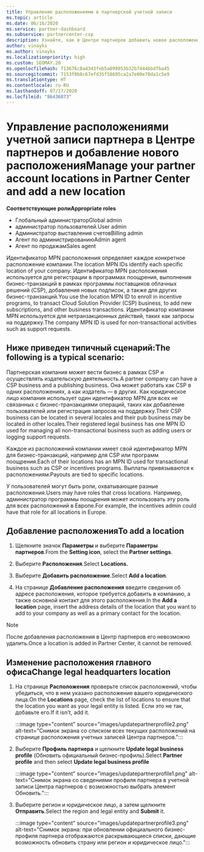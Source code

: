 ```yaml
---
title: Управление расположениями в партнерской учетной записи
ms.topic: article
ms.date: 06/16/2020
ms.service: partner-dashboard
ms.subservice: partnercenter-csp
description: Узнайте, как в Центре партнеров добавить новое расположение и каким образом идентификатор расположения MPN используется в программах поощрений, бизнес-операциях CSP, подписках и других транзакциях.
author: vinayks
ms.author: vinayks
ms.localizationpriority: high
ms.custom: SEOMAY.20
ms.openlocfilehash: f13676c8a4343feb5a099053b32b7444bbdfba45
ms.sourcegitcommit: 7153f0b8c67efd35f58695ca2a7e00e70da1c5e9
ms.translationtype: HT
ms.contentlocale: ru-RU
ms.lasthandoff: 07/17/2020
ms.locfileid: "86436873"
---
```

# <a name="manage-your-partner-account-locations-in-partner-center-and-add-a-new-location"></a><span data-ttu-id="eaf45-103">Управление расположениями учетной записи партнера в Центре партнеров и добавление нового расположения</span><span class="sxs-lookup"><span data-stu-id="eaf45-103">Manage your partner account locations in Partner Center and add a new location</span></span>

<span data-ttu-id="eaf45-104">**Соответствующие роли**</span><span class="sxs-lookup"><span data-stu-id="eaf45-104">**Appropriate roles**</span></span>
- <span data-ttu-id="eaf45-105">Глобальный администратор</span><span class="sxs-lookup"><span data-stu-id="eaf45-105">Global admin</span></span>
- <span data-ttu-id="eaf45-106">администратор пользователей.</span><span class="sxs-lookup"><span data-stu-id="eaf45-106">User admin</span></span>
- <span data-ttu-id="eaf45-107">Администратор выставления счетов</span><span class="sxs-lookup"><span data-stu-id="eaf45-107">Billing admin</span></span>
- <span data-ttu-id="eaf45-108">Агент по администрированию</span><span class="sxs-lookup"><span data-stu-id="eaf45-108">Admin agent</span></span>
- <span data-ttu-id="eaf45-109">Агент по продажам</span><span class="sxs-lookup"><span data-stu-id="eaf45-109">Sales agent</span></span>

<span data-ttu-id="eaf45-110">Идентификатор MPN расположения определяет каждое конкретное расположение компании.</span><span class="sxs-lookup"><span data-stu-id="eaf45-110">The location MPN IDs identify each specific location of your company.</span></span> <span data-ttu-id="eaf45-111">Идентификатор MPN расположения используется для регистрации в программах поощрения, выполнения бизнес-транзакций в рамках программы поставщиков облачных решений (CSP), добавления новых подписок, а также для других бизнес-транзакций.</span><span class="sxs-lookup"><span data-stu-id="eaf45-111">You use the location MPN ID to enroll in incentive programs, to transact Cloud Solution Provider (CSP) business, to add new subscriptions, and other business transactions.</span></span> <span data-ttu-id="eaf45-112">Идентификатор компании MPN используется для нетранзакционных действий, таких как запросы на поддержку.</span><span class="sxs-lookup"><span data-stu-id="eaf45-112">The company MPN ID is used for non-transactional activities such as support requests.</span></span>

## <a name="the-following-is-a-typical-scenario"></a><span data-ttu-id="eaf45-113">Ниже приведен типичный сценарий:</span><span class="sxs-lookup"><span data-stu-id="eaf45-113">The following is a typical scenario:</span></span>

<span data-ttu-id="eaf45-114">Партнерская компания может вести бизнес в рамках CSP и осуществлять издательскую деятельность.</span><span class="sxs-lookup"><span data-stu-id="eaf45-114">A partner company can have a CSP business and a publishing business.</span></span> <span data-ttu-id="eaf45-115">Она может работать как CSP в одних расположениях, а как издатель — в других. Как юридическое лицо компания использует один идентификатор MPN для всех не связанных с бизнес-транзакциями операций, таких как добавление пользователей или регистрация запросов на поддержку.</span><span class="sxs-lookup"><span data-stu-id="eaf45-115">Their CSP business can be located in several locales and their pub business may be located in other locales.Their registered legal business has one MPN ID used for managing all non-transactional business such as adding users or logging support requests.</span></span>


<span data-ttu-id="eaf45-116">Каждое из расположений компании имеет свой идентификатор MPN для бизнес-транзакций, например для CSP или программ поощрения.</span><span class="sxs-lookup"><span data-stu-id="eaf45-116">Each of their locations has an MPN ID used for transactional business such as CSP or incentives programs.</span></span> <span data-ttu-id="eaf45-117">Выплаты привязываются к расположениям.</span><span class="sxs-lookup"><span data-stu-id="eaf45-117">Payouts are tied to specific locations.</span></span>

<span data-ttu-id="eaf45-118">У пользователей могут быть роли, охватывающие разные расположения.</span><span class="sxs-lookup"><span data-stu-id="eaf45-118">Users may have roles that cross locations.</span></span> <span data-ttu-id="eaf45-119">Например, администратор программы поощрения может использовать эту роль для всех расположений в Европе.</span><span class="sxs-lookup"><span data-stu-id="eaf45-119">For example, the incentives admin could have that role for all locations in Europe.</span></span>

## <a name="to-add-a-location"></a><span data-ttu-id="eaf45-120">Добавление расположения</span><span class="sxs-lookup"><span data-stu-id="eaf45-120">To add a location</span></span>

1. <span data-ttu-id="eaf45-121">Щелкните значок **Параметры** и выберите **Параметры партнеров**.</span><span class="sxs-lookup"><span data-stu-id="eaf45-121">From the **Setting icon**, select the **Partner settings**.</span></span>

2. <span data-ttu-id="eaf45-122">Выберите **Расположения**.</span><span class="sxs-lookup"><span data-stu-id="eaf45-122">Select **Locations.**</span></span>

3. <span data-ttu-id="eaf45-123">Выберите **Добавить расположение**.</span><span class="sxs-lookup"><span data-stu-id="eaf45-123">Select **Add a location**.</span></span>  

4. <span data-ttu-id="eaf45-124">На странице **Добавление расположения** введите сведения об адресе расположения, которое требуется добавить в компанию, а также основной контакт для этого расположения.</span><span class="sxs-lookup"><span data-stu-id="eaf45-124">In the **Add a location** page, insert the address details of the location that you want to add to your company as well as a primary contact for the location.</span></span>

> [!NOTE]
> <span data-ttu-id="eaf45-125">После добавления расположения в Центр партнеров его невозможно удалить.</span><span class="sxs-lookup"><span data-stu-id="eaf45-125">Once a location is added in Partner Center, it cannot be removed.</span></span>

## <a name="change-legal-headquarters-location"></a><span data-ttu-id="eaf45-126">Изменение расположения главного офиса</span><span class="sxs-lookup"><span data-stu-id="eaf45-126">Change legal headquarters location</span></span>

1. <span data-ttu-id="eaf45-127">На странице **Расположения** проверьте список расположений, чтобы убедиться, что в нем указано расположение вашего юридического лица.</span><span class="sxs-lookup"><span data-stu-id="eaf45-127">On the **Locations** page, check the list of locations to ensure that the location you want as your legal entity is listed.</span></span> <span data-ttu-id="eaf45-128">Если это не так, добавьте его.</span><span class="sxs-lookup"><span data-stu-id="eaf45-128">If it isn't, add it.</span></span>

   :::image type="content" source="images/updatepartnerprofile2.png" alt-text="Снимок экрана со списком всех текущих расположений на странице расположения учетных записей Центра партнеров.":::

2. <span data-ttu-id="eaf45-130">Выберите **Профиль партнера** и щелкните **Update legal business profile** (Обновить официальный бизнес-профиль).</span><span class="sxs-lookup"><span data-stu-id="eaf45-130">Select **Partner profile** and then select **Update legal business profile**</span></span>

   :::image type="content" source="images/updatepartnerprofile1.png" alt-text="Снимок экрана со сведениями профиля партнера в учетной записи Центра партнеров с возможностью выбрать элемент Обновить.":::

3. <span data-ttu-id="eaf45-132">Выберите регион и юридическое лицо, а затем щелкните **Отправить**.</span><span class="sxs-lookup"><span data-stu-id="eaf45-132">Select the region and legal entity and **Submit** it.</span></span>

   :::image type="content" source="images/updatepartnerprofile3.png" alt-text="Снимок экрана: при обновлении официального бизнес-профиля партнера отображаются раскрывающиеся списки, дающие возможность обновить страну или регион и юридическое лицо.":::
